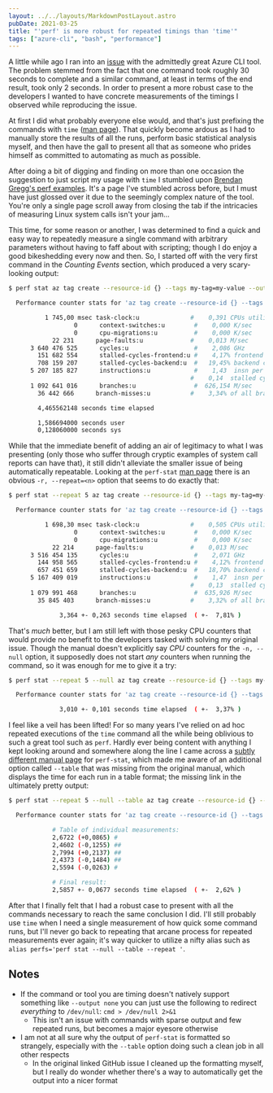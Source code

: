 ```yaml
---
layout: ../../layouts/MarkdownPostLayout.astro
pubDate: 2021-03-25
title: "'perf' is more robust for repeated timings than 'time'"
tags: ["azure-cli", "bash", "performance"]
---
```

A little while ago I ran into an [issue](https://github.com/Azure/azure-cli/issues/17247 "Azure CLI issue in GitHub") with the admittedly great Azure CLI tool. The problem stemmed from the fact that one command took roughly 30 seconds to complete and a similar command, at least in terms of the end result, took only 2 seconds. In order to present a more robust case to the developers I wanted to have concrete measurements of the timings I observed while reproducing the issue.

At first I did what probably everyone else would, and that's just prefixing the commands with `time` ([man page](https://linux.die.net/man/1/time "Linux man page for 'time' command")). That quickly become ardous as I had to manually store the results of all the runs, perform basic statistical analysis myself, and then have the gall to present all that as someone who prides himself as committed to automating as much as possible.

After doing a bit of digging and finding on more than one occasion the suggestion to just script my usage with `time` I stumbled upon [Brendan Gregg's perf examples](http://www.brendangregg.com/perf.html "Brendan Gregg's Linux perf examples"). It's a page I've stumbled across before, but I must have just glossed over it due to the seemingly complex nature of the tool. You're only a single page scroll away from closing the tab if the intricacies of measuring Linux system calls isn't your jam...

This time, for some reason or another, I was determined to find a quick and easy way to repeatedly measure a single command with arbitrary parameters without having to faff about with scripting; though I do enjoy a good bikeshedding every now and then. So, I started off with the very first command in the _Counting Events_ section, which produced a very scary-looking output:

```bash
$ perf stat az tag create --resource-id {} --tags my-tag=my-value --output none

  Performance counter stats for 'az tag create --resource-id {} --tags my-tag=my-value --output none':

          1 745,00 msec task-clock:u              #    0,391 CPUs utilized          
                  0      context-switches:u        #    0,000 K/sec                  
                  0      cpu-migrations:u          #    0,000 K/sec                  
            22 231      page-faults:u             #    0,013 M/sec                  
      3 640 476 525      cycles:u                  #    2,086 GHz                      (82,98%)
        151 682 554      stalled-cycles-frontend:u #    4,17% frontend cycles idle     (83,28%)
        708 159 207      stalled-cycles-backend:u  #   19,45% backend cycles idle      (83,51%)
      5 207 185 827      instructions:u            #    1,43  insn per cycle         
                                                  #    0,14  stalled cycles per insn  (83,52%)
      1 092 641 016      branches:u                #  626,154 M/sec                    (83,05%)
        36 442 666      branch-misses:u           #    3,34% of all branches          (83,65%)

        4,465562148 seconds time elapsed

        1,586694000 seconds user
        0,128060000 seconds sys
```

While that the immediate benefit of adding an air of legitimacy to what I was presenting (only those who suffer through cryptic examples of system call reports can have that), it still didn't alleviate the smaller issue of being automatically repeatable. Looking at the `perf-stat` [man page](https://linux.die.net/man/1/perf%2Dstat "Linux man page for 'perf-stat' command") there is an obvious `-r, --repeat=<n>` option that seems to do exactly that:

```bash
$ perf stat --repeat 5 az tag create --resource-id {} --tags my-tag=my-value --output none

  Performance counter stats for 'az tag create --resource-id {} --tags my-tag=my-value --output none' (5 runs):

          1 698,30 msec task-clock:u              #    0,505 CPUs utilized            ( +-  2,39% )
                  0      context-switches:u        #    0,000 K/sec                  
                  0      cpu-migrations:u          #    0,000 K/sec                  
            22 214      page-faults:u             #    0,013 M/sec                    ( +-  0,07% )
      3 516 454 135      cycles:u                  #    2,071 GHz                      ( +-  0,24% )  (83,33%)
        144 958 565      stalled-cycles-frontend:u #    4,12% frontend cycles idle     ( +-  2,14% )  (83,30%)
        657 451 659      stalled-cycles-backend:u  #   18,70% backend cycles idle      ( +-  0,88% )  (83,32%)
      5 167 409 019      instructions:u            #    1,47  insn per cycle         
                                                  #    0,13  stalled cycles per insn  ( +-  0,08% )  (83,33%)
      1 079 991 468      branches:u                #  635,926 M/sec                    ( +-  0,15% )  (83,38%)
        35 845 403      branch-misses:u           #    3,32% of all branches          ( +-  0,35% )  (83,33%)

              3,364 +- 0,263 seconds time elapsed  ( +-  7,81% )
```

That's _much_ better, but I am still left with those pesky CPU counters that would provide no benefit to the developers tasked with solving my original issue. Though the manual doesn't explicitly say _CPU_ counters for the `-n, --null` option, it supposedly does not start _any_ counters when running the command, so it was enough for me to give it a try:

```bash
$ perf stat --repeat 5 --null az tag create --resource-id {} --tags my-tag=my-value --output none

  Performance counter stats for 'az tag create --resource-id {} --tags my-tag=my-value --output none' (5 runs):

              3,010 +- 0,101 seconds time elapsed  ( +-  3,37% )
```

I feel like a veil has been lifted! For so many years I've relied on ad hoc repeated executions of the `time` command all the while being oblivious to such a great tool such as `perf`. Hardly ever being content with anything I kept looking around and somewhere along the line I came across a [subtly different manual page](https://www.man7.org/linux/man-pages/man1/perf-stat.1.html "Different Linux man page for 'perf-stat' command") for `perf-stat`, which made me aware of an additional option called `--table` that was missing from the original manual, which displays the time for each run in a table format; the missing link in the ultimately pretty output:

```bash
$ perf stat --repeat 5 --null --table az tag create --resource-id {} --tags my-tag=my-value --output none

  Performance counter stats for 'az tag create --resource-id {} --tags my-tag=my-value --output none' (5 runs):

            # Table of individual measurements:
            2,6722 (+0,0865) #
            2,4602 (-0,1255) ##
            2,7994 (+0,2137) ##
            2,4373 (-0,1484) ##
            2,5594 (-0,0263) #

            # Final result:
            2,5857 +- 0,0677 seconds time elapsed  ( +-  2,62% )
```

After that I finally felt that I had a robust case to present with all the commands necessary to reach the same conclusion I did. I'll still probably use `time` when I need a single measurement of how quick some command runs, but I'll never go back to repeating that arcane process for repeated measurements ever again; it's way quicker to utilize a nifty alias such as `alias perfs='perf stat --null --table --repeat '`.

## Notes

* If the command or tool you are timing doesn't natively support something like `--output none` you can just use the following to redirect _everything_ to `/dev/null`: `cmd > /dev/null 2>&1`
  * This isn't an issue with commands with sparse output and few repeated runs, but becomes a major eyesore otherwise
* I am not at all sure why the output of `perf-stat` is formatted so strangely, especially with the `--table` option doing such a clean job in all other respects
  * In the original linked GitHub issue I cleaned up the formatting myself, but I really do wonder whether there's a way to automatically get the output into a nicer format
